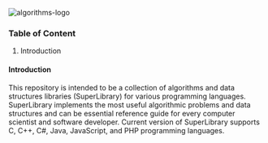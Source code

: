 ![algorithms-logo](https://cloud.githubusercontent.com/assets/25867263/26476597/ffd0f19c-41d0-11e7-89bc-a68cab792f53.jpg)

### Table of Content

1. Introduction

#### Introduction

This repository is intended to be a collection of algorithms and data structures libraries (SuperLibrary) for various programming languages. SuperLibrary implements the most useful algorithmic problems and data structures and can be essential reference guide for every computer scientist and software developer. 
Current version of SuperLibrary supports C, C++, C#, Java, JavaScript, and PHP programming languages.
